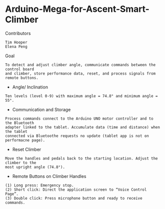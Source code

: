 # Arduino-Mega-for-Ascent-Smart-Climber

Contributors
```
Tim Hooper
Elena Peng
```
Goal
```
To detect and adjust climber angle, communicate commands between the control board 
and climber, store performance data, reset, and process signals from remote buttons.
```
- Angle/ Inclination
```
Ten levels (level 0-9) with maximum angle = 74.8° and minimum angle = 55°.
```
- Communication and Storage
```
Process commands connect to the Arduino UNO motor controller and to the Bluetooth 
adapter linked to the tablet. Accumulate data (time and distance) when the tablet 
connected via Bluetoothe requests no update (tablet app is not on performacne page).
```
- Reset Climber
```
Move the handles and pedals back to the starting location. Adjust the climber to the 
most upright angle (74.8°).
```
- Remote Buttons on Climber Handles
```
(1) Long press: Emergency stop. 
(2) Short click: Direct the application screen to “Voice Control Page”. 
(3) Double click: Press microphone button and ready to receive commands. 
```
